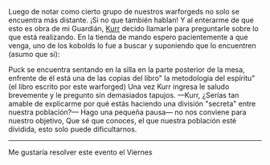 Luego de notar como cierto grupo de nuestros warforgeds no solo se encuentra más distante.  ¡Si no que también hablan! Y al enterarme de que esto es obra de mi Guardián, [Kurr](../../Cwolf/Kurr/Mes%201/Kurr.md) decido llamarle para preguntarle sobre lo que está realizando.
En la tienda de mando espero pacientemente a que venga, uno de los kobolds lo fue a buscar y suponiendo que lo encuentren (asumo que si):

Puck se encuentra sentando en la silla en la parte posterior de la mesa, enfrente de él está una de las copias del libro" la metodología del espíritu" (el libro escrito por este warforged)
Una vez Kurr ingresa le saludo brevemente y le pregunto sin demasiados tapujos.
—Kurr, ¿Serías tan amable de explicarme por qué estás haciendo una división "secreta" entre nuestra población?— Hago una pequeña pausa—  no nos conviene para nuestro objetivo, Que sé que conoces, el que nuestra población esté dividida, esto solo puede dificultarnos.

---

Me gustaría resolver este evento el Viernes
